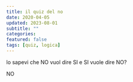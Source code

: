 ```yaml
---
title: il quiz del no
date: 2020-04-05
updated: 2023-08-01
subtitle: ""
categories:
featured: false
tags: [quiz, logica]
---
```


lo sapevi che NO vuol dire SI e SI vuole dire NO?

NO
